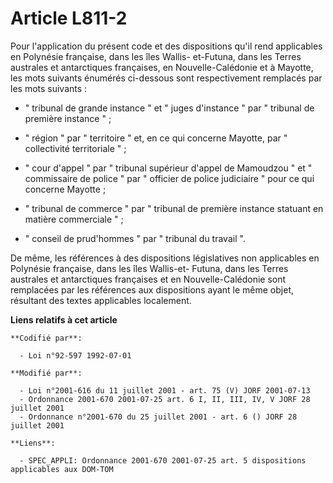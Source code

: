 # Article L811-2

Pour l'application du présent code et des dispositions qu'il rend applicables en Polynésie française, dans les îles Wallis-
et-Futuna, dans les Terres australes et antarctiques françaises, en Nouvelle-Calédonie et à Mayotte, les mots suivants
énumérés ci-dessous sont respectivement remplacés par les mots suivants :

- " tribunal de grande instance " et " juges d'instance " par " tribunal de première instance " ;

- " région " par " territoire " et, en ce qui concerne Mayotte, par " collectivité territoriale " ;

- " cour d'appel " par " tribunal supérieur d'appel de Mamoudzou " et " commissaire de police " par " officier de police
judiciaire " pour ce qui concerne Mayotte ;

- " tribunal de commerce " par " tribunal de première instance statuant en matière commerciale " ;

- " conseil de prud'hommes " par " tribunal du travail ".

De même, les références à des dispositions législatives non applicables en Polynésie française, dans les îles Wallis-et-
Futuna, dans les Terres australes et antarctiques françaises et en Nouvelle-Calédonie sont remplacées par les références aux
dispositions ayant le même objet, résultant des textes applicables localement.

**Liens relatifs à cet article**

	**Codifié par**:

	  - Loi n°92-597 1992-07-01

	**Modifié par**:

	  - Loi n°2001-616 du 11 juillet 2001 - art. 75 (V) JORF 2001-07-13
	  - Ordonnance 2001-670 2001-07-25 art. 6 I, II, III, IV, V JORF 28 juillet 2001
	  - Ordonnance n°2001-670 du 25 juillet 2001 - art. 6 () JORF 28 juillet 2001

	**Liens**:

	  - SPEC_APPLI: Ordonnance 2001-670 2001-07-25 art. 5 dispositions applicables aux DOM-TOM

